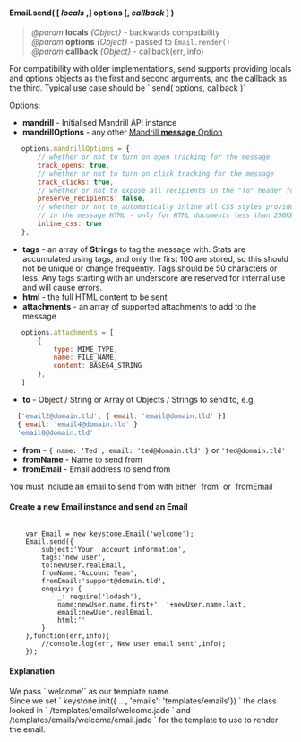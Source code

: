 #### Email.send( [ _locals_ ,] options [, _callback_ ] ) 
> *@param* **locals** _{Object}_  - backwards compatibility   
> *@param* **options** _{Object}_  - passed to `Email.render()`  
> *@param* **callback** _{Object}_  - callback(err, info)    


<p class="api-note"> For compatibility with older implementations, send supports providing locals and options objects as the first and second arguments, and the callback as the third.  Typical use case should be `.send( options, callback )`</p>

 Options:

 * **mandrill** - Initialised Mandrill API instance
 * **mandrillOptions** - any other <a href="https://mandrillapp.com/api/docs/messages.JSON.html#method=send-template" target="_blank"> Mandrill **message** Option</a> 
 ```javascript
	options.mandrillOptions = {
		// whether or not to turn on open tracking for the message
		track_opens: true,
		// whether or not to turn on click tracking for the message
		track_clicks: true, 
		// whether or not to expose all recipients in the "To" header for each email
		preserve_recipients: false, 
		// whether or not to automatically inline all CSS styles provided 
		// in the message HTML - only for HTML documents less than 256KB in size
		inline_css: true 
	},
 ```   
 * **tags** - an array of **Strings** to tag the message with. Stats are accumulated using tags, and only the first 100 are stored, so this should not be unique or change frequently. Tags should be 50 characters or less. Any tags starting with an underscore are reserved for internal use and will cause errors.   
 * **html** - the full HTML content to be sent 
 * **attachments** - an array of supported attachments to add to the message  
 ```javascript
	options.attachments = [
		{
			type: MIME_TYPE,
			name: FILE_NAME,
			content: BASE64_STRING
		},
	]
 ```
 * **to** - Object / String or Array of Objects / Strings to send to, e.g.  
 ```javascript
   ['email2@domain.tld', { email: 'email@domain.tld' }]
   { email: 'email4@domain.tld' }
   'email0@domain.tld'
 ``` 
 * **from** - `{ name: 'Ted', email: 'ted@domain.tld' }` or `'ted@domain.tld'`  
 * **fromName** - Name to send from  
 * **fromEmail** - Email address to send from
<p class="caution-note"> You must include an  email to send from with either `from` or `fromEmail` </p>

<div class="code-header"> <h4>Create a new Email instance and send an Email</h4></div><pre class=" language-javascript"><code class="language-javascript">
	var Email = new keystone.Email('welcome');
	Email.send({
		subject:'Your  account information',
		tags:'new user',
		to:newUser.realEmail,
		fromName:'Account Team',
		fromEmail:'support@domain.tld',
		enquiry: {
			_: require('lodash'),
			name:newUser.name.first+'  '+newUser.name.last,
			email:newUser.realEmail,
			html:''
		}
	},function(err,info){
		//console.log(err,'New user email sent',info);
	});
</code></pre>

<div class="contextual-note">
<h4> Explanation</h4> 
<p>We pass `'welcome'` as our template name. <br />Since we set ` keystone.init({ ..., 'emails': 'templates/emails'}) ` the class looked in ` /templates/emails/welcome.jade ` and ` /templates/emails/welcome/email.jade ` for the template to use to render the email.</p>
</div>  


<div class="code-header addGitHubLink" data-file="lib/email.js#L537-L630"> &nbsp;</div><pre class=" language-javascript hideCode api"></pre> 
